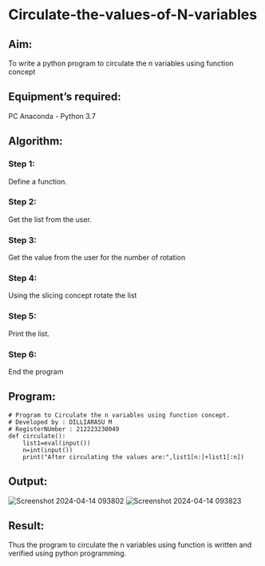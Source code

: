 # Circulate-the-values-of-N-variables
## Aim:
To write a python program to circulate the n variables using function concept
## Equipment’s required:
PC
Anaconda - Python 3.7
## Algorithm: 
### Step 1:
Define a function.
### Step 2:
Get the list from the user.
### Step 3: 
Get the value from the user for the number of rotation
### Step 4: 
Using the slicing concept rotate the list

### Step 5: 
Print the list.
### Step 6: 
End the program

## Program:
```
# Program to Circulate the n variables using function concept.
# Developed by : DILLIARASU M
# RegisterNUmber : 212223230049
def circulate():
    list1=eval(input())
    n=int(input())
    print("After circulating the values are:",list1[n:]+list1[:n])
```
## Output:
![Screenshot 2024-04-14 093802](https://github.com/Dilliarasu0105/Circulate-the-values-of-N-variables/assets/144979593/e4a65412-181e-4b91-91f0-4429ef73baca)
![Screenshot 2024-04-14 093823](https://github.com/Dilliarasu0105/Circulate-the-values-of-N-variables/assets/144979593/a8284cc4-862e-4893-970e-3626e31d9a7d)

## Result:
Thus the program to circulate the n variables using function is written and verified using python programming.
